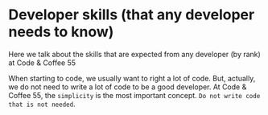 # Developer skills (that any developer needs to know)
Here we talk about the skills that are expected from any developer (by rank) at Code &amp; Coffee 55 


When starting to code, we usually want to right a lot of code. But, actually, we do not need to write a lot of code to be a good developer. At Code & Coffee 55, the ``simplicity`` is the most important concept. ``Do not write code that is not needed``. 

